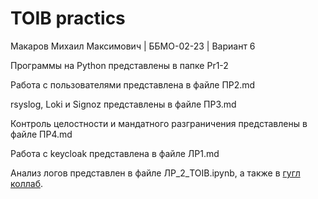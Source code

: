 # TOIB practics

Макаров Михаил Максимович | ББМО-02-23 | Вариант 6

Программы на Python представлены в папке Pr1-2

Работа с пользователями представлена в файле ПР2.md

rsyslog, Loki и Signoz представлены в файле ПР3.md

Контроль целостности и мандатного разграничения представлены в файле ПР4.md

Работа с keycloak представлена в файле ЛР1.md

Анализ логов представлен в файле ЛР_2_TOIB.ipynb, а также в [гугл коллаб](https://colab.research.google.com/drive/1sTWovITWauuznFLgL7ooHpYiWRtsScFS). 
